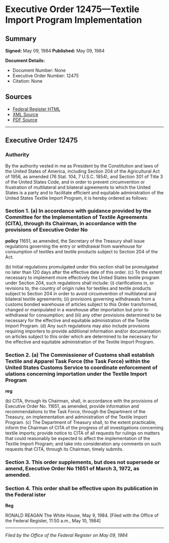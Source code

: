 # Executive Order 12475—Textile Import Program Implementation

## Summary

**Signed:** May 09, 1984
**Published:** May 09, 1984

**Document Details:**
- Document Number: None
- Executive Order Number: 12475
- Citation: None

## Sources
- [Federal Register HTML](https://www.presidency.ucsb.edu/documents/executive-order-12475-textile-import-program-implementation)
- [XML Source](None)
- [PDF Source](None)

---

## Executive Order 12475

### Authority

By the authority vested in me as President by the Constitution and laws of the United States of America, including Section 204 of the Agricultural Act of 1956, as amended (76 Stat. 104, 7 U.S.C. 1854), and Section 301 of Title 3 of the United States Code, and in order to prevent circumvention or frustration of multilateral and bilateral agreements to which the United States is a party and to facilitate efficient and equitable administration of the United States Textile Import Program, it is hereby ordered as follows:
### Section 1. (a) In accordance with  guidance provided by the Committee for the Implementation of Textile Agreements (CITA), through its Chairman, in accordance with the provisions of Executive Order No

**policy**
 11651, as amended, the Secretary of the Treasury shall issue regulations governing the entry or withdrawal from warehouse for consumption of textiles and textile products subject to Section 204 of the Act.

(b) Initial regulations promulgated under this section shall be promulgated no later than 120 days after the effective date of this order.
(c) To the extent necessary to implement more effectively the United States textile program under Section 204, such regulations shall include:
    (i) clarifications in, or revisions to, the country of origin rules for textiles and textile products subject to Section 204 in order to avoid circumvention of multilateral and bilateral textile agreements;
    (ii) provisions governing withdrawals from a customs bonded warehouse of articles subject to this Order transformed, changed or manipulated in a warehouse after importation but prior to withdrawal for consumption; and
    (iii) any other provisions determined to be necessary for the effective and equitable administration of the Textile Import Program.
(d) Any such regulations may also include provisions requiring importers to provide additional information and/or documentation on articles subject to this order which are determined to be necessary for the effective and equitable administration of the Textile Import Program.

### Section 2. (a) The Commissioner of Customs shall establish Textile and Apparel Task Force (the Task Force) within the United States Customs Service to coordinate enforcement of ulations concerning importation under the Textile Import Program

**reg**

(b) CITA, through its Chairman, shall, in accordance with the provisions of Executive Order No. 11651, as amended, provide information and recommendations to the Task Force, through the Department of the Treasury, on implementation and administration of the Textile Import Program.
(c) The Department of Treasury shall, to the extent practicable, inform the Chairman of CITA of the progress of all investigations concerning textile imports; provide notice to CITA of all requests for rulings on matters that could reasonably be expected to affect the implementation of the Textile Import Program; and take into consideration any comments on such requests that CITA, through its Chairman, timely submits.

### Section 3. This order supplements, but does not supersede or amend, Executive Order No 11651 of March 3, 1972, as amended.

### Section 4. This order shall be effective upon its publication in the Federal ister

**Reg**

RONALD REAGAN
The White House,
May 9, 1984.
[Filed with the Office of the Federal Register, 11:50 a.m., May 10, 1984]

---

*Filed by the Office of the Federal Register on May 09, 1984*
